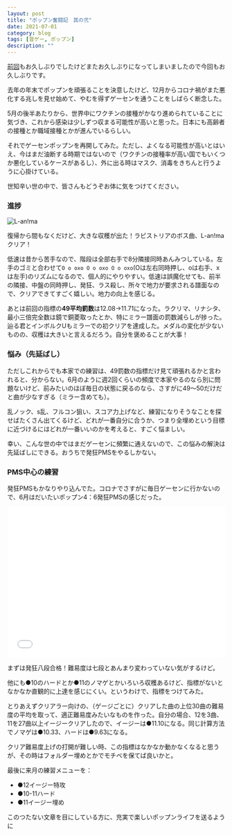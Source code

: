 ```yaml
---
layout: post
title: "ポップン奮闘記　其の弐"
date: 2021-07-01
category: blog
tags: [音ゲー, ポップン]
description: ""
---
```


[前回](/blog/2020/11/01/popn-01.html)もお久しぶりでしたけどまたお久しぶりになってしまいましたので今回もお久しぶりです。

去年の年末でポップンを頑張ることを決意したけど、12月からコロナ禍がまた悪化する兆しを見せ始めて、やむを得ずゲーセンを通うことをしばらく断念した。

5月の後半あたりから、世界中にワクチンの接種がかなり進められていることに気づき、これから感染は少しずつ収まる可能性が高いと思った。日本にも高齢者の接種とか職域接種とかが進んでいるらしい。

それでゲーセンポップンを再開してみた。ただし、よくなる可能性が高いとはいえ、今はまだ油断する時期ではないので（ワクチンの接種率が高い国でもいくつか悪化しているケースがあるし）、外に出る時はマスク、消毒をきちんと行うように心掛けている。

世知辛い世の中で、皆さんもどうぞお体に気をつけてください。

### 進捗

![L-an!ma](https://pbs.twimg.com/media/E3NHbBBVgAAEf7p?format=jpg&name=small)

復帰から間もなくだけど、大きな収穫が出た！ラピストリアのボス曲、L-an!maクリア！

低速は昔から苦手なので、階段は全部右手で8分隣接同時あんみつしている。左手のゴミと合わせて`O o oxo O o oxo O o oxo`(Oは左右同時押し、oは右手、xは左手)のリズムになるので、個人的にやりやすい。低速は誤魔化せても、前半の隣接、中盤の同時押し、発狂、ラス殺し、所々で地力が要求される譜面なので、クリアできてすごく嬉しい。地力の向上を感じる。

あとは前回の指標の**49平均罰数**は12.08->11.71になった。ラクリマ、リナシタ、最小三倍完全数は鏡で銅菱取ったとか、特にミラー譜面の罰数減らしが捗った。辿る君とインボルクUもミラーでの初クリアを達成した。メダルの変化が少ないものの、収穫は大きいと言えるだろう。自分を褒めることが大事！

### 悩み（先延ばし）

ただしこれからでも本家での練習は、49罰数の指標だけ見て頑張れるかと言われると、分からない。6月のように週2回くらいの頻度で本家やるのなら別に問題ないけど、前みたいのほぼ毎日の状態に戻るのなら、さすがに49～50だけだと曲が少なすぎる（ミラー含めても）。

乱ノック、s乱、フルコン狙い、スコア力上げなど、練習になりそうなことを探せばたくさん出てくるけど、どれが一番自分に合うか、つまり全埋めという目標に近づけるにはどれが一番いいのかを考えると、すごく悩ましい。

幸い、こんな世の中ではまだゲーセンに頻繁に通えないので、この悩みの解決は先延ばしにできる。おうちで発狂PMSをやるしかない。

### PMS中心の練習

発狂PMSもかなりやり込んでた。コロナでさすがに毎日ゲーセンに行かないので、6月はだいたいポップン4：6発狂PMSの感じだった。

<iframe style="width: 100%; aspect-ratio: 16/11;" src="//player.bilibili.com/player.html?aid=631343464&bvid=BV1Bb4y1C7jU&cid=360684197&page=1" scrolling="no" border="0" frameborder="no" framespacing="0" allowfullscreen="true"> </iframe>

まずは発狂八段合格！難易度は七段とあんまり変わっていない気がするけど。

他にも●10のハードとか●11のノマゲとかいろいろ収穫あるけど、指標がないとなかなか直観的に上達を感じにくい。というわけで、指標をつけてみた。

とりあえずクリアラー向けの、（ゲージごとに）クリアした曲の上位30曲の難易度の平均を取って、適正難易度みたいなものを作った。自分の場合、12を3曲、11を27曲以上イージークリアしたので、イージーは●11.10になる。同じ計算方法でノマゲは●10.33、ハードは●9.63になる。

クリア難易度上げの打開が難しい時、この指標はなかなか動かなくなると思うが、その時はフォルダー埋めとかでモチベを保てば良いかと。

最後に来月の練習メニューを：

* ●12イージー特攻
* ●10-11ハード
* ●11イージー埋め

このつたない文章を目にしている方に、充実で楽しいポップンライフを送るように